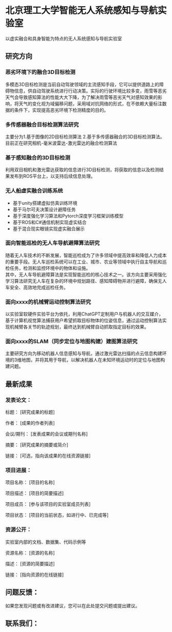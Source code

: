 # 北京理工大学智能无人系统感知与导航实验室

以虚实融合和具身智能为特点的无人系统感知与导航实验室

## 研究方向
### 恶劣环境下的融合3D目标检测
多模态3D目标检测是当前自动驾驶领域的主流感知手段，它可以提供道路上的障碍物信息，供自动驾驶系统进行行动决策。实际的行驶环境比较多变，雨雪等恶劣天气会导致感知算法的性能大大下降，为了解决雨雪等恶劣天气对感知效果的影响，将天气的变化视为域偏移问题，采用域对抗网络的形式，在不依赖大量标注数据的条件下，实现提高恶劣环境下检测精度的目的。

### 多传感器融合目标检测算法研究
主要分为1.基于图像的2D目标检测算法 2.基于多传感器融合的3D目标检测算法。  
目前正在研究相机-毫米波雷达-激光雷达的融合检测算法

### 基于感知融合的3D目标检测
利用双目相机和激光雷达获取的信息进行3D目标检测，将获取的信息以及检测结果发布到ROS平台上，以支持后续信息处理。

### 无人船虚实融合训练系统
+ 基于unity搭建虚拟仿真训练环境
+ 基于马尔可夫决策设计避障任务
+ 基于深度强化学习算法和Pytorch深度学习框架训练模型
+ 基于ROS和C#通信机制实现虚实结合
+ 基于混合现实眼镜实现虚实融合展示

### 面向智能巡检的无人车导航避障算法研究
随着无人车技术的不断发展，智能巡检成为了许多领域中提高效率和降低人力成本的重要手段。无人车巡检系统可以在工业、城市、农业等领域中执行自主导航和巡检任务，检测和监控环境中的物体和设施。  
其中，无人车导航避障算法是实现智能巡检的核心技术之一。该方向主要采用强化学习算法研究无人车在复杂的环境中规划路径、感知障碍物并进行避障，确保无人车安全、高效地完成巡检任务。

### 面向xxxx的机械臂运动控制算法研究
以实验室软硬件实验平台为依托，利用ChatGPT定制用户与机器人的交互媒介，基于计算机视觉算法捕获用户希望抓取目标物体的位姿信息，通过运动控制算法实现机械臂各关节的轨迹规划，最终达到机械臂自动抓取指定目标的效果。
### 面向xxxx的SLAM（同步定位与地图构建）建图算法研究
主要研究方向为移动机器人信息感知与导航，通过激光雷达扫描的点云信息构建环境的3维地图，并将其用于导航，以解决机器人在未知环境运动时的定位与地图构建问题。


## 最新成果

### 发表论文：
标题： [研究成果的标题]

作者： [成果的作者列表]

会议/期刊： [发表成果的会议或期刊名称]

摘要： [研究成果的摘要或简介]

链接： [可选，指向该成果的在线资源链接]

### 项目进展：

项目名称： [项目的名称]


项目描述： [项目的简要描述]

项目成员： [参与该项目的实验室成员列表]

项目状态： [项目的当前状态，如进行中、已完成等]

### 资源公开：
实验室内部的文档、数据集、代码示例等

资源名称： [资源的名称]

描述： [资源的简要描述]

链接： [指向资源的在线链接]


## 问题反馈： 

如果您发现问题或有改进建议，您可以在此处提交问题或提出建议。

## 联系我们：

